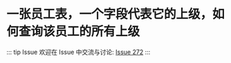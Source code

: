 # 一张员工表，一个字段代表它的上级，如何查询该员工的所有上级



::: tip Issue 
 欢迎在 Issue 中交流与讨论: [Issue 272](https://github.com/shfshanyue/Daily-Question/issues/272) 
:::



